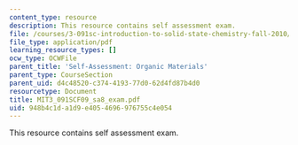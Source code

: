 ```yaml
---
content_type: resource
description: This resource contains self assessment exam.
file: /courses/3-091sc-introduction-to-solid-state-chemistry-fall-2010/948b4c1da1d9e4054696976755c4e054_MIT3_091SCF09_sa8_exam.pdf
file_type: application/pdf
learning_resource_types: []
ocw_type: OCWFile
parent_title: 'Self-Assessment: Organic Materials'
parent_type: CourseSection
parent_uid: d4c48520-c374-4193-77d0-62d4fd87b4d0
resourcetype: Document
title: MIT3_091SCF09_sa8_exam.pdf
uid: 948b4c1d-a1d9-e405-4696-976755c4e054
---
```

This resource contains self assessment exam.